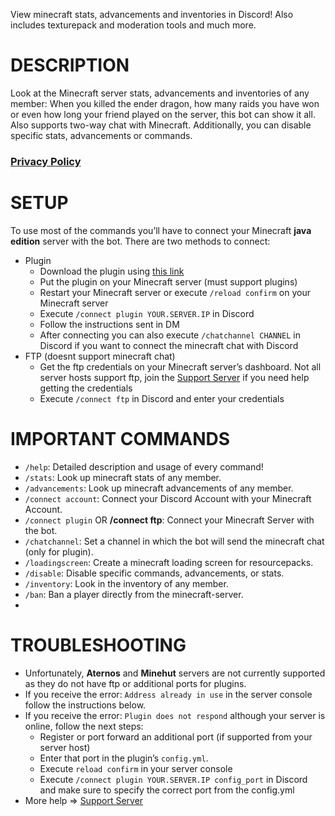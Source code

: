 View minecraft stats, advancements and inventories in Discord! Also includes texturepack and moderation tools and much more.

# DESCRIPTION
Look at the Minecraft server stats, advancements and inventories of any member: When you killed the ender dragon, how many raids you have won or even how long your friend played on the server, this bot can show it all. Also supports two-way chat with Minecraft. Additionally, you can disable specific stats, advancements or commands.
### **[Privacy Policy]()**

# SETUP
To use most of the commands you’ll have to connect your Minecraft **java edition** server with the bot. There are two methods to connect:
+ Plugin
	+ Download the plugin using [this link](https://www.spigotmc.org/resources/categories/tools-and-utilities.15/)
	+ Put the plugin on your Minecraft server (must support plugins)
	+ Restart your Minecraft server or execute `/reload confirm` on your Minecraft server
	+ Execute `/connect plugin YOUR.SERVER.IP` in Discord
	+ Follow the instructions sent in DM
	+ After connecting you can also execute `/chatchannel CHANNEL` in Discord if you want to connect the minecraft chat with Discord
+ FTP (doesnt support minecraft chat)
	+ Get the ftp credentials on your Minecraft server’s dashboard. Not all server hosts support ftp, join the [Support Server](https://discord.gg/rX36kZUGNK) if you need help getting the credentials
	+ Execute `/connect ftp` in Discord and enter your credentials

# IMPORTANT COMMANDS
+ `/help`: Detailed description and usage of every command!
+ `/stats`: Look up minecraft stats of any member.
+ `/advancements`: Look up minecraft advancements of any member.
+ `/connect account`: Connect your Discord Account with your Minecraft Account.
+ `/connect plugin` OR **/connect ftp**: Connect your Minecraft Server with the bot.
+ `/chatchannel`: Set a channel in which the bot will send the minecraft chat (only for plugin).
+ `/loadingscreen`: Create a minecraft loading screen for resourcepacks.
+ `/disable`: Disable specific commands, advancements, or stats.
+ `/inventory`: Look in the inventory of any member.
+ `/ban`: Ban a player directly from the minecraft-server.
+ 
# TROUBLESHOOTING
+ Unfortunately, **Aternos** and **Minehut** servers are not currently supported as they do not have ftp or additional ports for plugins.
+ If you receive the error: `Address already in use` in the server console follow the instructions below.
+ If you receive the error: `Plugin does not respond` although your server is online, follow the next steps:
	+ Register or port forward an additional port (if supported from your server host)
	+ Enter that port in the plugin’s `config.yml`.
	+ Execute `reload confirm` in your server console
	+ Execute `/connect plugin YOUR.SERVER.IP config_port` in Discord and make sure to specify the correct port from the config.yml
+ More help => [Support Server](https://discord.gg/rX36kZUGNK)

